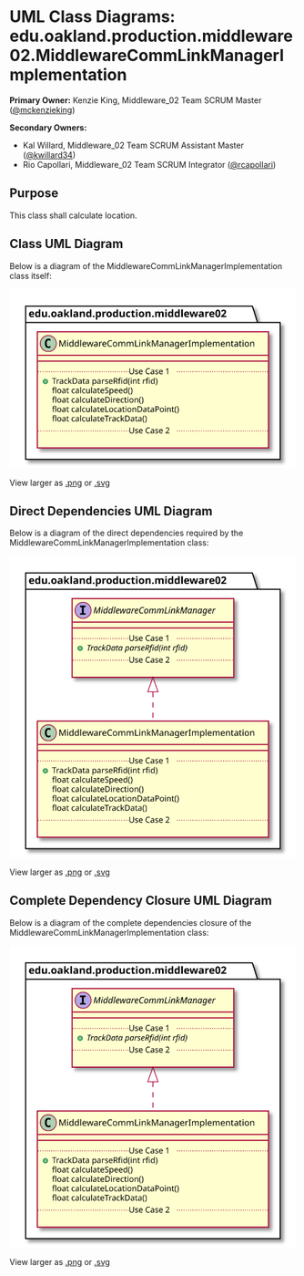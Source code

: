 # UML Class Diagrams: edu.oakland.production.middleware02.MiddlewareCommLinkManagerImplementation

**Primary Owner:** Kenzie King, Middleware_02 Team SCRUM Master ([@mckenzieking](https://github.com/mckenzieking/))

**Secondary Owners:**

- Kal Willard, Middleware_02 Team SCRUM Assistant Master ([@kwillard34](https://github.com/kwillard34/))
- Rio Capollari, Middleware_02 Team SCRUM Integrator ([@rcapollari](https://github.com/rcapollari/))

## Purpose

This class shall calculate location.

## Class UML Diagram

Below is a diagram of the MiddlewareCommLinkManagerImplementation class itself:

![MiddlewareCommLinkManagerImplementation](./MiddlewareCommLinkManagerImplementation.svg)

View larger as [.png](./MiddlewareCommLinkManagerImplementation.png) or [.svg](./MiddlewareCommLinkManagerImplementation.svg)

## Direct Dependencies UML Diagram

Below is a diagram of the direct dependencies required by the MiddlewareCommLinkManagerImplementation class:

![MiddlewareCommLinkManagerImplementation Direct Dependencies](./MiddlewareCommLinkManagerImplementation_DirectDependencies.svg)

View larger as [.png](./MiddlewareCommLinkManagerImplementation_DirectDependencies.png) or [.svg](./MiddlewareCommLinkManagerImplementation_DirectDependencies.svg)

## Complete Dependency Closure UML Diagram

Below is a diagram of the complete dependencies closure of the MiddlewareCommLinkManagerImplementation class:

![MiddlewareCommLinkManagerImplementation Dependency Closure](./MiddlewareCommLinkManagerImplementation_Closure.svg)

View larger as [.png](./MiddlewareCommLinkManagerImplementation_Closure.png) or [.svg](./MiddlewareCommLinkManagerImplementation_Closure.svg)
